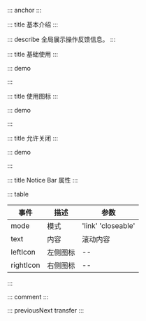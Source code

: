::: anchor
:::

::: title 基本介绍
:::

::: describe 全局展示操作反馈信息。
:::

::: title 基础使用
:::

::: demo

<template>
    <lay-notice-bar text="以写作为工具，为道途，先帮助自己一程，再以自己的领悟帮助他人一程, 这是一种服务 。" mode="link"></lay-notice-bar>
</template>

<script>
import { layer } from "@layui/layer-vue"

export default {
  setup() {

    return {
    }
  }
}
</script>

:::

::: title 使用图标
:::

::: demo

<template>
    <lay-notice-bar leftIcon="layui-icon-mute" text="最好的爱是两个人彼此做个伴，不要束缚，不要缠绕，不要占有，不渴望从对方那里得到，只是并肩站在一起，看看这个世界。"></lay-notice-bar>
</template>

<script>
import { ref } from "vue"

export default {
  setup() {

    return {
    }
  }
}
</script>

:::

::: title 允许关闭
:::

::: demo

<template>
    <lay-notice-bar leftIcon="layui-icon-mute" rightIcon="layui-icon-close" text="所有发生过的都是既定的。是应该发生。只能发生。" mode="closeable"></lay-notice-bar>
</template>

<script>
import { ref } from "vue"

export default {
  setup() {

    const visible = ref(true);

    return {
        visible
    }
  }
}
</script>

:::


::: title Notice Bar 属性
:::

::: table

| 事件 | 描述     | 参数                  |
| ---- | -------- | --------------------- |
| mode | 模式 | 'link' 'closeable' |
| text | 内容 | 滚动内容 |
| leftIcon | 左侧图标 | -- |
| rightIcon | 右侧图标 | -- |

:::

::: comment
:::

::: previousNext transfer
:::
